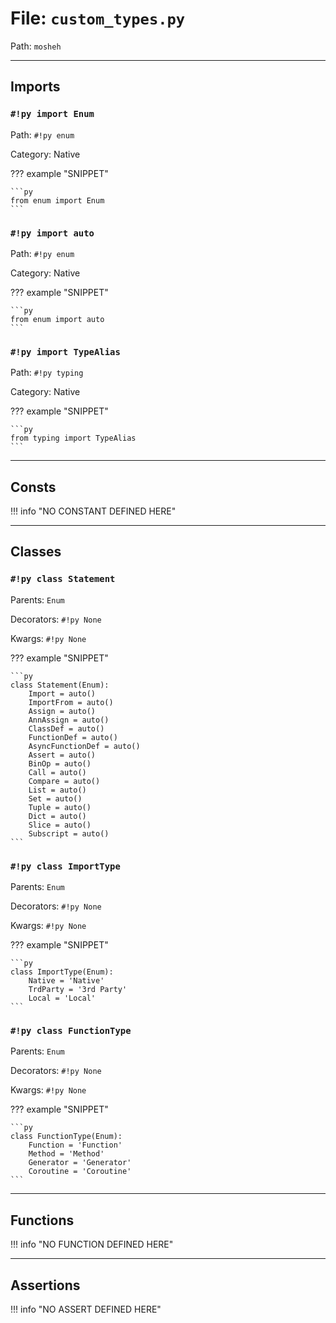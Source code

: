
# File: `custom_types.py`
Path: `mosheh`



---

## Imports

### `#!py import Enum`

Path: `#!py enum`

Category: Native

??? example "SNIPPET"

    ```py
    from enum import Enum
    ```

### `#!py import auto`

Path: `#!py enum`

Category: Native

??? example "SNIPPET"

    ```py
    from enum import auto
    ```

### `#!py import TypeAlias`

Path: `#!py typing`

Category: Native

??? example "SNIPPET"

    ```py
    from typing import TypeAlias
    ```



---

## Consts

!!! info "NO CONSTANT DEFINED HERE"

---

## Classes

### `#!py class Statement`

Parents: `Enum`

Decorators: `#!py None`

Kwargs: `#!py None`

??? example "SNIPPET"

    ```py
    class Statement(Enum):
        Import = auto()
        ImportFrom = auto()
        Assign = auto()
        AnnAssign = auto()
        ClassDef = auto()
        FunctionDef = auto()
        AsyncFunctionDef = auto()
        Assert = auto()
        BinOp = auto()
        Call = auto()
        Compare = auto()
        List = auto()
        Set = auto()
        Tuple = auto()
        Dict = auto()
        Slice = auto()
        Subscript = auto()
    ```

### `#!py class ImportType`

Parents: `Enum`

Decorators: `#!py None`

Kwargs: `#!py None`

??? example "SNIPPET"

    ```py
    class ImportType(Enum):
        Native = 'Native'
        TrdParty = '3rd Party'
        Local = 'Local'
    ```

### `#!py class FunctionType`

Parents: `Enum`

Decorators: `#!py None`

Kwargs: `#!py None`

??? example "SNIPPET"

    ```py
    class FunctionType(Enum):
        Function = 'Function'
        Method = 'Method'
        Generator = 'Generator'
        Coroutine = 'Coroutine'
    ```



---

## Functions

!!! info "NO FUNCTION DEFINED HERE"

---

## Assertions

!!! info "NO ASSERT DEFINED HERE"
